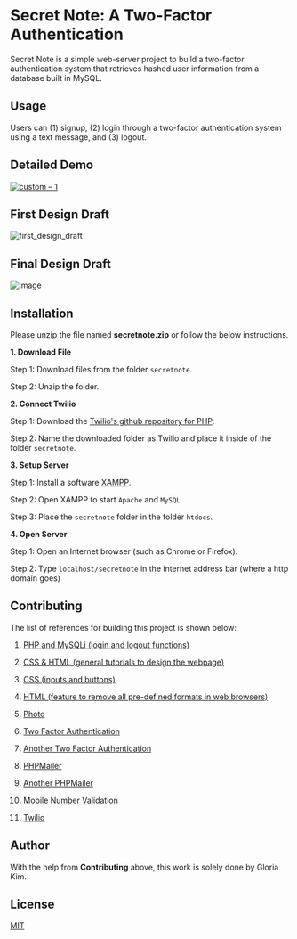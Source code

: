 # Secret Note: A Two-Factor Authentication 

Secret Note is a simple web-server project to build a two-factor authentication system that retrieves hashed user information from a database built in MySQL. 

## Usage 

Users can (1) signup, (2) login through a two-factor authentication system using a text message, and (3) logout.  

## Detailed Demo

[![![custom – 1](https://user-images.githubusercontent.com/68700599/89497964-f71fd400-d782-11ea-9858-dd9d4ba3a9a5.png)](http://img.youtube.com/vi/DGsCZTl7s58/0.jpg)](https://youtu.be/DGsCZTl7s58 "Secret_Note_Thumbnail")

## First Design Draft

![first_design_draft](https://user-images.githubusercontent.com/68700599/89498149-50880300-d783-11ea-9a7e-9cdf2a942534.png)

## Final Design Draft

![image](https://user-images.githubusercontent.com/68700599/89498242-7dd4b100-d783-11ea-8982-0b7975d8b58a.png)

## Installation 

Please unzip the file named **secretnote.zip** or follow the below instructions. 

**1. Download File** 

Step 1: Download files from the folder `secretnote`.

Step 2: Unzip the folder.

**2. Connect Twilio** 

Step 1: Download the [Twilio's github repository for PHP](https://github.com/twilio/twilio-php). 

Step 2: Name the downloaded folder as Twilio and place it inside of the folder `secretnote`.

**3. Setup Server** 

Step 1: Install a software [XAMPP](https://www.apachefriends.org/index.html). 

Step 2: Open XAMPP to start `Apache` and `MySQL` 

Step 3: Place the `secretnote` folder in the folder `htdocs`.  

**4. Open Server** 

Step 1: Open an Internet browser (such as Chrome or Firefox). 

Step 2: Type `localhost/secretnote` in the internet address bar (where a http domain goes) 

## Contributing 

The list of references for building this project is shown below: 

1) [PHP and MySQLi (login and logout functions)](https://www.youtube.com/watch?v=LC9GaXkdxF8) 

2) [CSS & HTML (general tutorials to design the webpage)](https://www.youtube.com/watch?v=TKYsuU86DQ&list=PL0eyrZgxdwhwNC5ppZo_dYGVjerQY3xYU) 

3) [CSS (inputs and buttons)](https://www.youtube.com/watch?v=lacpTQuE9u8) 

4) [HTML (feature to remove all pre-defined formats in web browsers)](http://richclarkdesign.com) 

5) [Photo](https://unsplash.com/photos/S0c_wsCmlXE) 

6) [Two Factor Authentication](https://www.youtube.com/watch?v=J0F7T4UuGiU) 

7) [Another Two Factor Authentication](https://www.youtube.com/watch?v=wUkKCMEYj9M) 

8) [PHPMailer](https://www.youtube.com/watch?v=U13smZvdArI) 

9) [Another PHPMailer](https://github.com/PHPMailer/PHPMailer) 

10) [Mobile Number Validation](https://stackoverflow.com/questions/35892543/mobile-numbervalidation-pattern-in-php/35892643) 

11) [Twilio](https://www.youtube.com/watch?v=VMtWAphzkdg) 

## Author

With the help from **Contributing** above, this work is solely done by Gloria Kim.

## License 

[MIT](https://choosealicense.com/licenses/mit/) 
